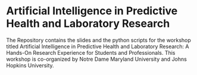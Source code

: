 # Artificial Intelligence in Predictive Health and Laboratory Research
The Repository contains the slides and the python scripts for the workshop titled Artificial Intelligence in Predictive Health and Laboratory Research: A Hands-On Research Experience for Students and Professionals. This workshop is co-organized by Notre Dame Maryland University and Johns Hopkins University.
